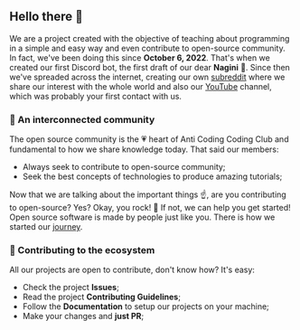 ## Hello there 👋

We are a project created with the objective of teaching about programming in a simple and easy way and even contribute to open-source community. In fact, we've been doing this since **October 6, 2022**. That's when we created our first Discord bot, the first draft of our dear **Nagini** 🐍. Since then we've spreaded across the internet, creating our own [subreddit](https://www.reddit.com/r/anticodingcodingclub/) where we share our interest with the whole world and also our [YouTube](https://www.youtube.com/@anticodingcodingclub) channel, which was probably your first contact with us.

### 🍿 An interconnected community

The open source community is the 💗 heart of Anti Coding Coding Club and fundamental to how we share knowledge today. That said our members:

- Always seek to contribute to open-source community;
- Seek the best concepts of technologies to produce amazing tutorials;

Now that we are talking about the important things ☝️, are you contributing to open-source? Yes? Okay, you rock! 🎸 If not, we can help you get started! Open source software is made by people just like you. There is how we started our [journey](https://opensource.guide/).

### 👻 Contributing to the ecosystem

All our projects are open to contribute, don't know how? It's easy:

- Check the project **Issues**;
- Read the project **Contributing Guidelines**;
- Follow the **Documentation** to setup our projects on your machine;
- Make your changes and **just PR**;